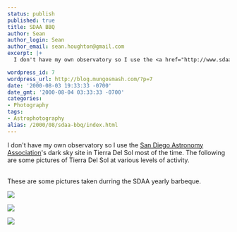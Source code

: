 ```yaml
---
status: publish
published: true
title: SDAA BBQ
author: Sean
author_login: Sean
author_email: sean.houghton@gmail.com
excerpt: |+
  I don't have my own observatory so I use the <a href="http://www.sdaa.org">San Diego Astronomy Association</a>'s dark sky site in Tierra Del Sol most of the time. The following are some pictures of Tierra Del Sol at various levels of activity.

wordpress_id: 7
wordpress_url: http://blog.mungosmash.com/?p=7
date: '2000-08-03 19:33:33 -0700'
date_gmt: '2000-08-04 03:33:33 -0700'
categories:
- Photography
tags:
- Astrophotography
alias: /2000/08/sdaa-bbq/index.html
---
```

I don't have my own observatory so I use the <a href="http://www.sdaa.org">San Diego Astronomy Association</a>'s dark sky site in Tierra Del Sol most of the time. The following are some pictures of Tierra Del Sol at various levels of activity.

<a id="more"></a><a id="more-7"></a><br />
These are some pictures taken durring the SDAA yearly barbeque.

![]({{site.url_root}}/media/astrophotography/misc/0001_tierraDelSol.jpg)

![]({{site.url_root}}/media/astrophotography/misc/0002_sdaaBBQ_01.jpg)

![]({{site.url_root}}/media/astrophotography/misc/0003_sdaaBBQ_02.jpg)


